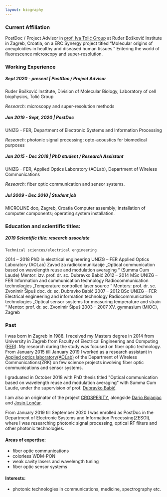 ```yaml
---
layout: biography
---
```




### Current Affiliation

PostDoc / Project Advisor in [prof. Iva Tolić Group](http://tolic.irb.hr) at Ruđer Bošković Institute in Zagreb, Croatia, on a ERC Synergy project titled “Molecular origins of aneuploidies in healthy and diseased human tissues.”
Entering the world of fluorescence microscopy and super-resolution.
 


### Working Experience

##### Sept 2020 - present | PostDoc / Project Advisor
Ruđer Bošković Institute, Division of Molecular Biology, Laboratory of cell biophysics, Tolić Group

_Research_: microscopy and super-resolution methods

##### Jan 2019 - Sept, 2020 | PostDoc
UNIZG - FER, Department of Electronic Systems and Information Processing

_Research_: photonic signal processing; opto-acoustics for biomedical purposes

##### Jan 2015 - Dec 2018 | PhD student / Research Assistant
UNIZG - FER, Applied Optics Laboratory (AOLab), Department of Wireless Communications

_Research_: fiber optic communication and sensor systems.

##### Jul 2009 - Dec 2010 | Student job
MICROLINE doo, Zagreb, Croatia
Computer assembly; installation of computer components; operating system installation.



### Education and scientific titles:
	
##### 2019	Scientific title: research associate
	Technical sciences/electrical engineering

2014 – 	2018	PhD in electrical engineering
		UNIZG – FER
		Applied Optics Laboratory (AOLab)
		Zavod za radiokomunikacije	„Optical communication based on wavelength reuse and modulation averaging “
(Summa Cum Laude)
Mentor: izv. prof. dr. sc. Dubravko Babić
2012 – 	2014	MSc
UNIZG – FER
Information and communication technology
Radiocommunication technologies	„Temperature controlled laser source “
Mentors: prof. dr. sc. Zvonimir Šipuš
	   doc. dr. sc. Dubravko Babić
2007 – 	2012	BSc
UNIZG – FER
Electrical engineering and information technology
Radiocommunication technologies	„Optical sensor systems for measuring temperature and strain “
Mentor: prof. dr. sc. Zvonimir Šipuš
2003 – 	2007	XV. gymnasium (MIOC), Zagreb	



### Past

I was born in Zagreb in 1988. I received my Masters degree in 2014 from University in Zagreb from Faculty of Electrical Engineering and Computing ([FER](https://www.fer.unizg.hr)). My research during the study was focused on fiber optic technology. From January 2015 till January 2019 I worked as a research assistant in [Applied optics laboratory(AOLab)](https://aolab.fer.hr) of the Department of Wireless Communications(ZRK) on few science projects involving fiber optic communications and sensor systems.

I graduated in October 2018 with PhD thesis titled "Optical communication based on wavelength reuse and modulation averaging" with Summa Cum Laude, under the supervision of prof. [Dubravko Babić](https://aolab.fer.hr/aolab/people/dubravko_babic).

I am also an originator of the project [CROSPERITY](https://www.fer.unizg.hr/zkist/FERSAT/pocetak), alongside [Dario Bojanjac](https://www.fer.unizg.hr/zkist/djelatnici/dario_bojanjac) and [Josip Lončar](https://www.fer.unizg.hr/zkist/djelatnici/josip_loncar).

From January 2019 till September 2020 I was enrolled as PostDoc in the Department of Electronic Systems and Information Processing(ZESOI), where I was researching photonic signal processing, optical RF filters and other photonic technologies.


#### Areas of expertise:

*   fiber optic communications
*   colorless WDM-PON
*   weak cavity lasers and wavelength tuning
*   fiber optic sensor systems

#### Interests:

*   photonic technologies in communications, medicine, spectrography etc.


